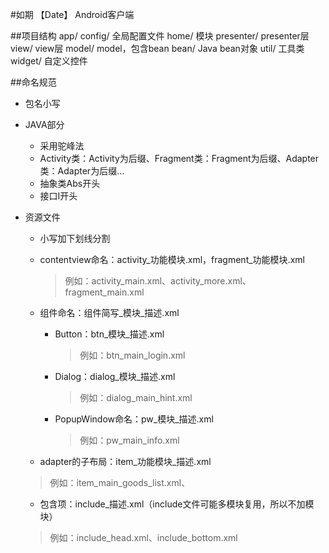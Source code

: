 #如期 【Date】   Android客户端

##项目结构
	app/
		config/					全局配置文件
		home/					模块
			presenter/			presenter层
			view/				view层
		model/					model，包含bean
			bean/				Java bean对象
		util/					工具类
		widget/					自定义控件
	
##命名规范
*	包名小写
*	JAVA部分
	*	采用驼峰法
	*	Activity类：Activity为后缀、Fragment类：Fragment为后缀、Adapter类：Adapter为后缀...
	*	抽象类Abs开头
	*	接口I开头

*	资源文件
	*	小写加下划线分割
	*	contentview命名：activity_功能模块.xml，fragment_功能模块.xml
	
        >例如：activity_main.xml、activity_more.xml、fragment_main.xml
    *	组件命名：组件简写\_模块\_描述.xml
    	*	Button：btn\_模块\_描述.xml
    	
    		>例如：btn\_main\_login.xml
		*	Dialog：dialog\_模块\_描述.xml
		
       		>例如：dialog\_main\_hint.xml       
		*	PopupWindow命名：pw\_模块\_描述.xml
			
       		>例如：pw\_main\_info.xml
    *	adapter的子布局：item\_功能模块\_描述.xml
    
       >例如：item_main_goods_list.xml、
	*	包含项：include_描述.xml（include文件可能多模块复用，所以不加模块）
	
       >例如：include_head.xml、include_bottom.xml

	
